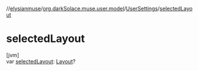//[elysianmuse](../../../index.md)/[org.darkSolace.muse.user.model](../index.md)/[UserSettings](index.md)/[selectedLayout](selected-layout.md)

# selectedLayout

[jvm]\
var [selectedLayout](selected-layout.md): [Layout](../../org.darkSolace.muse.layout.model/-layout/index.md)?
